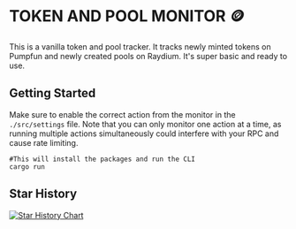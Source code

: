 # TOKEN AND POOL MONITOR 🪙
This is a vanilla token and pool tracker. It tracks newly minted tokens on Pumpfun and newly created pools on Raydium. It's super basic and ready to use.

## Getting Started
Make sure to enable the correct action from the monitor in the  `./src/settings` file. Note that you can only monitor one action at a time, as running multiple actions simultaneously could interfere with your RPC and cause rate limiting.

```shell
#This will install the packages and run the CLI 
cargo run
```

## Star History

[![Star History Chart](https://api.star-history.com/svg?repos=seraphimbit/token-monitor&type=Date)](https://star-history.com/#seraphimbit/token-monitor&Date)
